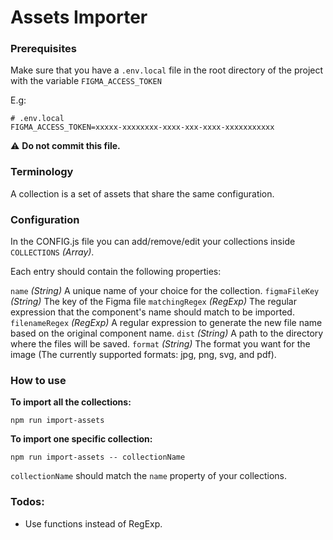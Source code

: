 # Assets Importer

### Prerequisites
Make sure that you have a `.env.local` file in the root directory of the project with the variable `FIGMA_ACCESS_TOKEN`

E.g:
```
# .env.local
FIGMA_ACCESS_TOKEN=xxxxx-xxxxxxxx-xxxx-xxx-xxxx-xxxxxxxxxxx
```

⚠ **Do not commit this file.**

### Terminology
A collection is a set of assets that share the same configuration.

### Configuration
In the CONFIG.js file you can add/remove/edit your collections inside `COLLECTIONS` *(Array)*.

Each entry should contain the following properties:

`name` *(String)* A unique name of your choice for the collection.
`figmaFileKey` *(String)* The key of the Figma file
`matchingRegex` *(RegExp)* The regular expression that the component's name should match to be imported.
`filenameRegex` *(RegExp)* A regular expression to generate the new file name based on the original component name.
`dist` *(String)* A path to the directory where the files will be saved.
`format` *(String)* The format you want for the image (The currently supported formats: jpg, png, svg, and pdf).

### How to use
**To import all the collections:**
```
npm run import-assets
```
**To import one specific collection:**
```
npm run import-assets -- collectionName
```
`collectionName` should match the `name` property of your collections.

### Todos:
- Use functions instead of RegExp.